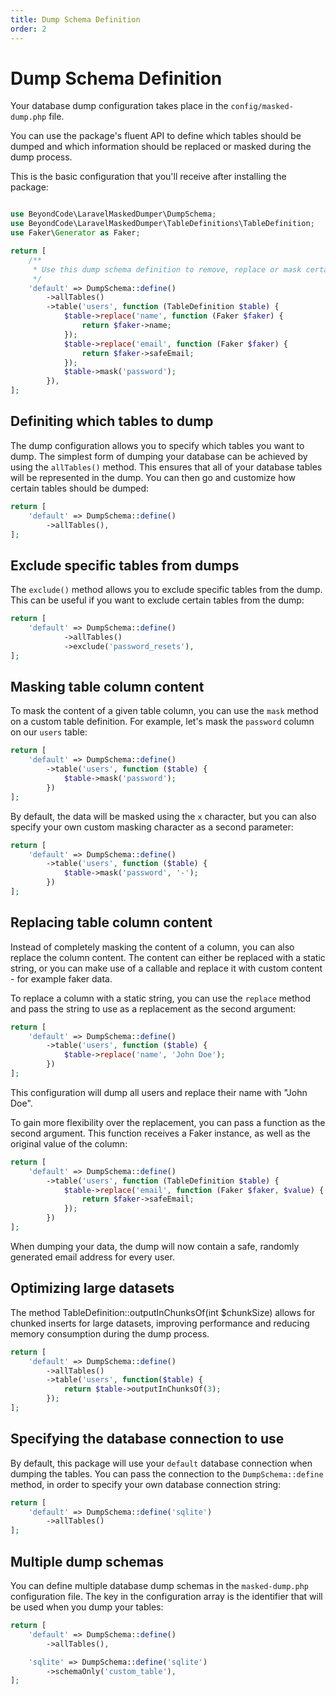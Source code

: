 ```yaml
---
title: Dump Schema Definition
order: 2
---
```

# Dump Schema Definition

Your database dump configuration takes place in the `config/masked-dump.php` file.

You can use the package's fluent API to define which tables should be dumped and which information should be replaced or masked during the dump process.

This is the basic configuration that you'll receive after installing the package:

```php

use BeyondCode\LaravelMaskedDumper\DumpSchema;
use BeyondCode\LaravelMaskedDumper\TableDefinitions\TableDefinition;
use Faker\Generator as Faker;

return [
    /**
     * Use this dump schema definition to remove, replace or mask certain parts of your database tables.
     */
    'default' => DumpSchema::define()
    	->allTables()
        ->table('users', function (TableDefinition $table) {
            $table->replace('name', function (Faker $faker) {
                return $faker->name;
            });
            $table->replace('email', function (Faker $faker) {
                return $faker->safeEmail;
            });
            $table->mask('password');
        }),
];
```

## Definiting which tables to dump

The dump configuration allows you to specify which tables you want to dump. The simplest form of dumping your database can be achieved by using the `allTables()` method.
This ensures that all of your database tables will be represented in the dump. You can then go and customize how certain tables should be dumped:

```php
return [
    'default' => DumpSchema::define()
    	->allTables(),
];
```

## Exclude specific tables from dumps

The `exclude()` method allows you to exclude specific tables from the dump. This can be useful if you want to exclude certain tables from the dump:

```php
return [
    'default' => DumpSchema::define()
            ->allTables()
            ->exclude('password_resets'),
];
```

## Masking table column content

To mask the content of a given table column, you can use the `mask` method on a custom table definition. For example, let's mask the `password` column on our `users` table:

```php
return [
    'default' => DumpSchema::define()
        ->table('users', function ($table) {
            $table->mask('password');
        })
];
```

By default, the data will be masked using the `x` character, but you can also specify your own custom masking character as a second parameter:

```php
return [
    'default' => DumpSchema::define()
        ->table('users', function ($table) {
            $table->mask('password', '-');
        })
];
```

## Replacing table column content

Instead of completely masking the content of a column, you can also replace the column content. The content can either be replaced with a static string, or you can make use of a callable and replace it with custom content - for example faker data.

To replace a column with a static string, you can use the `replace` method and pass the string to use as a replacement as the second argument:

```php
return [
    'default' => DumpSchema::define()
        ->table('users', function ($table) {
            $table->replace('name', 'John Doe');
        })
];
```

This configuration will dump all users and replace their name with "John Doe".

To gain more flexibility over the replacement, you can pass a function as the second argument. This function receives a Faker instance, as well as the original value of the column:

```php
return [
    'default' => DumpSchema::define()
        ->table('users', function (TableDefinition $table) {
            $table->replace('email', function (Faker $faker, $value) {
                return $faker->safeEmail;
            });
        })
];
```

When dumping your data, the dump will now contain a safe, randomly generated email address for every user.

## Optimizing large datasets

The method TableDefinition::outputInChunksOf(int $chunkSize) allows for chunked inserts for large datasets, 
improving performance and reducing memory consumption during the dump process.

```php
return [
    'default' => DumpSchema::define()
        ->allTables()
        ->table('users', function($table) { 
            return $table->outputInChunksOf(3); 
        });
];
```

## Specifying the database connection to use

By default, this package will use your `default` database connection when dumping the tables. 
You can pass the connection to the `DumpSchema::define` method, in order to specify your own database connection string:

```php
return [
    'default' => DumpSchema::define('sqlite')
    	->allTables()
];
```

## Multiple dump schemas

You can define multiple database dump schemas in the `masked-dump.php` configuration file.
The key in the configuration array is the identifier that will be used when you dump your tables:

```php
return [
    'default' => DumpSchema::define()
    	->allTables(),

    'sqlite' => DumpSchema::define('sqlite')
    	->schemaOnly('custom_table'),
];
```
